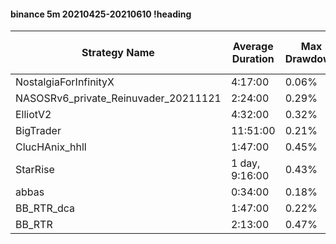 #### binance 5m 20210425-20210610 !heading
| Strategy Name                        | Average Duration | Max Drawdown | Average Profit | Cum Profit | Tot Profit USDT | Trade Count | Win Rate |
| ------------------------------------ | ---------------- | ------------ | -------------- | ---------- | --------------- | ----------- | -------- |
| NostalgiaForInfinityX                | 4:17:00          | 0.06%        | 2.44%          | 645.09%    | 122.59          | 264         | 99.24%   |
| NASOSRv6_private_Reinuvader_20211121 | 2:24:00          | 0.29%        | 0.81%          | 405.01%    | 96.63           | 498         | 87.95%   |
| ElliotV2                             | 4:32:00          | 0.32%        | 0.88%          | 640.27%    | 211.59          | 729         | 85.32%   |
| BigTrader                            | 11:51:00         | 0.21%        | 1.43%          | 173.62%    | 45.18           | 121         | 94.21%   |
| ClucHAnix_hhll                       | 1:47:00          | 0.45%        | 0.39%          | 369.80%    | 94.72           | 954         | 86.16%   |
| StarRise                             | 1 day, 9:16:00   | 0.43%        | -0.36%         | -50.65%    | -19.05          | 142         | 96.48%   |
| abbas                                | 0:34:00          | 0.18%        | 0.31%          | 1270.90%   | 1026.32         | 4070        | 81.11%   |
| BB_RTR_dca                           | 1:47:00          | 0.22%        | 1.77%          | 909.75%    | 30.56           | 513         | 94.74%   |
| BB_RTR                               | 2:13:00          | 0.47%        | 0.79%          | 362.76%    | 88.45           | 462         | 88.74%   |